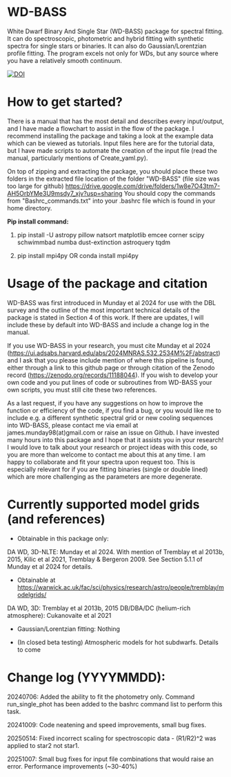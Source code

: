 # WD-BASS
White Dwarf Binary And Single Star (WD-BASS) package for spectral fitting. It can do spectroscopic, photometric and hybrid fitting with synthetic spectra for single stars or binaries. It can also do Gaussian/Lorentzian profile fitting. The program excels not only for WDs, but any source where you have a relatively smooth continuum.

[![DOI](https://zenodo.org/badge/786251349.svg)](https://zenodo.org/doi/10.5281/zenodo.11188043)

# How to get started?
There is a manual that has the most detail and describes every input/output, and I have made a flowchart to assist in the flow of the package. I recommend installing the package and taking a look at the example data which can be viewed as tutorials. Input files here are for the tutorial data, but I have made scripts to automate the creation of the input file (read the manual, particularly mentions of Create_yaml.py).

On top of zipping and extracting the package, you should place these two folders in the extracted file location of the folder "WD-BASS" (file size was too large for github)
https://drive.google.com/drive/folders/1w8e7O43tm7-AH5OrbYMe3U9msdy7_xjv?usp=sharing
You should copy the commands from "Bashrc_commands.txt" into your .bashrc file which is found in your home directory.


**Pip install command:**

1) pip install -U astropy pillow natsort matplotlib emcee corner scipy schwimmbad numba dust-extinction astroquery tqdm

2) pip install mpi4py    OR   conda install mpi4py

# Usage of the package and citation
WD-BASS was first introduced in Munday et al 2024 for use with the DBL survey and the outline of the most important technical details of the package is stated in Section 4 of this work. If there are updates, I will include these by default into WD-BASS and include a change log in the manual. 

If you use WD-BASS in your research, you must cite Munday et al 2024 (https://ui.adsabs.harvard.edu/abs/2024MNRAS.532.2534M%2F/abstract) and I ask that you please include mention of where this pipeline is found, either through a link to this github page or through citation of the Zenodo record (https://zenodo.org/records/11188044). If you wish to develop your own code and you put lines of code or subroutines from WD-BASS your own scripts, you must still cite these two references.

As a last request, if you have any suggestions on how to improve the function or efficiency of the code, if you find a bug, or you would like me to include e.g. a different synthetic spectral grid or new cooling sequences into WD-BASS, please contact me via email at james.munday98(at)gmail.com or raise an issue on Github. I have invested many hours into this package and I hope that it assists you in your research! I would love to talk about your research or project ideas with this code, so you are more than welcome to contact me about this at any time. I am happy to collaborate and fit your spectra upon request too. This is especially relevant for if you are fitting binaries (single or double lined) which are more challenging as the parameters are more degenerate.


# Currently supported model grids (and references)
- Obtainable in this package only:

DA WD, 3D-NLTE: Munday et al 2024. With mention of Tremblay et al 2013b, 2015, Kilic et al 2021, Tremblay & Bergeron 2009. See Section 5.1.1 of Munday et al 2024 for details.

- Obtainable at https://warwick.ac.uk/fac/sci/physics/research/astro/people/tremblay/modelgrids/

DA WD, 3D: Tremblay et al 2013b, 2015
DB/DBA/DC (helium-rich atmosphere): Cukanovaite et al 2021

- Gaussian/Lorentzian fitting: Nothing

- (In closed beta testing) Atmospheric models for hot subdwarfs. Details to come


# Change log (YYYYMMDD):
20240706:  Added the ability to fit the photometry only. Command run_single_phot has been added to the bashrc command list to perform this task.

20241009:  Code neatening and speed improvements, small bug fixes.

20250514:  Fixed incorrect scaling for spectroscopic data - (R1/R2)^2 was applied to star2 not star1. 

20251007:  Small bug fixes for input file combinations that would raise an error. Performance improvements (~30-40%)
